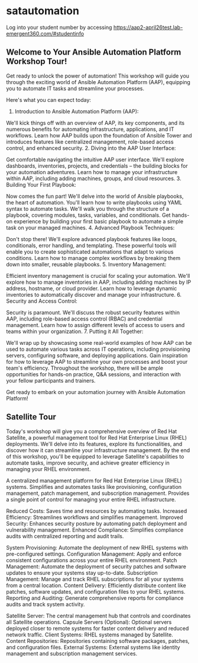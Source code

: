 # satautomation



Log into your student number by accessing https://aap2-april26test.lab-emergent360.com/#studentinfo


## Welcome to Your Ansible Automation Platform Workshop Tour!
Get ready to unlock the power of automation! This workshop will guide you through the exciting world of Ansible Automation Platform (AAP), equipping you to automate IT tasks and streamline your processes.

Here's what you can expect today:

1. Introduction to Ansible Automation Platform (AAP):

We'll kick things off with an overview of AAP, its key components, and its numerous benefits for automating infrastructure, applications, and IT workflows.
Learn how AAP builds upon the foundation of Ansible Tower and introduces features like centralized management, role-based access control, and enhanced security.
2. Diving into the AAP User Interface:

Get comfortable navigating the intuitive AAP user interface. We'll explore dashboards, inventories, projects, and credentials – the building blocks for your automation adventures.
Learn how to manage your infrastructure within AAP, including adding machines, groups, and cloud resources.
3. Building Your First Playbook:

Now comes the fun part! We'll delve into the world of Ansible playbooks, the heart of automation. You'll learn how to write playbooks using YAML syntax to automate tasks.
We'll walk you through the structure of a playbook, covering modules, tasks, variables, and conditionals.
Get hands-on experience by building your first basic playbook to automate a simple task on your managed machines.
4. Advanced Playbook Techniques:

Don't stop there! We'll explore advanced playbook features like loops, conditionals, error handling, and templating. These powerful tools will enable you to create sophisticated automations that adapt to various conditions.
Learn how to manage complex workflows by breaking them down into smaller, reusable playbooks.
5. Inventory Management:

Efficient inventory management is crucial for scaling your automation. We'll explore how to manage inventories in AAP, including adding machines by IP address, hostname, or cloud provider.
Learn how to leverage dynamic inventories to automatically discover and manage your infrastructure.
6. Security and Access Control:

Security is paramount. We'll discuss the robust security features within AAP, including role-based access control (RBAC) and credential management.
Learn how to assign different levels of access to users and teams within your organization.
7. Putting it All Together:

We'll wrap up by showcasing some real-world examples of how AAP can be used to automate various tasks across IT operations, including provisioning servers, configuring software, and deploying applications.
Gain inspiration for how to leverage AAP to streamline your own processes and boost your team's efficiency.
Throughout the workshop, there will be ample opportunities for hands-on practice, Q&A sessions, and interaction with your fellow participants and trainers.

Get ready to embark on your automation journey with Ansible Automation Platform!

## Satellite Tour

Today's workshop will give you a comprehensive overview of Red Hat Satellite, a powerful management tool for Red Hat Enterprise Linux (RHEL) deployments. We'll delve into its features, explore its functionalities, and discover how it can streamline your infrastructure management.  By the end of this workshop, you'll be equipped to leverage Satellite's capabilities to automate tasks, improve security, and achieve greater efficiency in managing your RHEL environment.

A centralized management platform for Red Hat Enterprise Linux (RHEL) systems.
Simplifies and automates tasks like provisioning, configuration management, patch management, and subscription management.
Provides a single point of control for managing your entire RHEL infrastructure.

Reduced Costs: Saves time and resources by automating tasks.
Increased Efficiency: Streamlines workflows and simplifies management.
Improved Security: Enhances security posture by automating patch deployment and vulnerability management.
Enhanced Compliance: Simplifies compliance audits with centralized reporting and audit trails.

System Provisioning: Automate the deployment of new RHEL systems with pre-configured settings.
Configuration Management: Apply and enforce consistent configurations across your entire RHEL environment.
Patch Management: Automate the deployment of security patches and software updates to ensure your systems stay up-to-date.
Subscription Management: Manage and track RHEL subscriptions for all your systems from a central location.
Content Delivery: Efficiently distribute content like patches, software updates, and configuration files to your RHEL systems.
Reporting and Auditing: Generate comprehensive reports for compliance audits and track system activity.

Satellite Server: The central management hub that controls and coordinates all Satellite operations.
Capsule Servers (Optional): Optional servers deployed closer to remote systems for faster content delivery and reduced network traffic.
Client Systems: RHEL systems managed by Satellite.
Content Repositories: Repositories containing software packages, patches, and configuration files.
External Systems: External systems like identity management and subscription management services.

